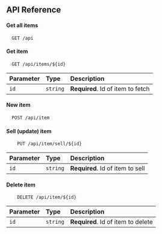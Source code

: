 
## API Reference

#### Get all items

```http
  GET /api
```
#### Get item

```http
  GET /api/items/${id}
```

| Parameter | Type     | Description                       |
| :-------- | :------- | :-------------------------------- |
| `id`      | `string` | **Required**. Id of item to fetch |

#### New item
```http
  POST /api/item
```
#### Sell (update) item

```http
    PUT /api/item/sell/${id}
```
| Parameter | Type     | Description                       |
| :-------- | :------- | :-------------------------------- |
| `id`      | `string` | **Required**. Id of item to sell |


#### Delete item

```http
    DELETE /api/item/${id}
```
| Parameter | Type     | Description                       |
| :-------- | :------- | :-------------------------------- |
| `id`      | `string` | **Required**. Id of item to delete |
